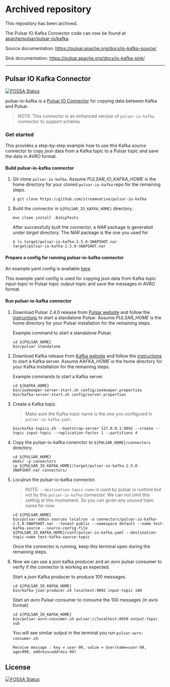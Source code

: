 # Archived repository

This repository has been archived. 

The Pulsar IO Kafka Connector code can now be found at [apache/pulsar/pulsar-io/kafka](https://github.com/apache/pulsar/tree/master/pulsar-io/kafka). 

Source documentation: https://pulsar.apache.org/docs/io-kafka-source/

Sink documentation: https://pulsar.apache.org/docs/io-kafka-sink/

---

## Pulsar IO Kafka Connector

[![FOSSA Status](https://app.fossa.io/api/projects/git%2Bgithub.com%2Fstreamnative%2Fpulsar-io-kafka.svg?type=shield)](https://app.fossa.io/projects/git%2Bgithub.com%2Fstreamnative%2Fpulsar-io-kafka?ref=badge_shield)


pulsar-io-kafka is a [Pulsar IO Connector](http://pulsar.apache.org/docs/en/io-overview/) for copying data between
Kafka and Pulsar.

> NOTE: This connector is an enhanced version of `pulsar-io-kafka` connector to support schema.

### Get started

This provides a step-by-step example how to use this Kafka source connector to copy *json* data from a Kafka topic
to a Pulsar topic and save the data in *AVRO* format.

#### Build pulsar-io-kafka connector

1. Git clone `pulsar-io-kafka`. Assume *PULSAR_IO_KAFKA_HOME* is the home directory for your
   cloned `pulsar-io-kafka` repo for the remaining steps.
   ```
   $ git clone https://github.com/streamnative/pulsar-io-kafka
   ```

2. Build the connector in `${PULSAR_IO_KAFKA_HOME}` directory.
   ```
   mvn clean install -DskipTests
   ```
   After successfully built the connector, a *NAR* package is generated under *target* directory. The *NAR* package
   is the one you used for 
   ```
   $ ls target/pulsar-io-kafka-2.5.0-SNAPSHOT.nar
   target/pulsar-io-kafka-2.5.0-SNAPSHOT.nar
   ```

#### Prepare a config for running pulsar-io-kafka connector

An example yaml config is available [here](https://github.com/streamnative/pulsar-io-kafka/blob/master/conf/pulsar-io-kafka.yaml)

This example yaml config is used for copying json data from Kafka topic *input-topic* to Pulsar topic *output-topic* and
save the messages in AVRO format.

#### Run pulsar-io-kafka connector

1. Download Pulsar 2.4.0 release from [Pulsar website](http://pulsar.apache.org/en/download/) and follow
   the [instructions](http://pulsar.apache.org/docs/en/standalone/) to start a standalone Pulsar.
   Assume *PULSAR_HOME* is the home directory for your Pulsar installation for the remaining steps.

   Example command to start a standalone Pulsar.
   ```
   cd ${PULSAR_HOME}
   bin/pulsar standalone
   ```

2. Download Kafka release from [Kafka website](http://kafka.apache.org/downloads) and follow
   the [instructions](http://kafka.apache.org/quickstart) to start a Kafka server.
   Assume *KAFKA_HOME* is the home directory for your Kafka installation for the remaining steps.

   Example commands to start a Kafka server.
   ```
   cd ${KAFKA_HOME}
   bin/zookeeper-server-start.sh config/zookeeper.properties
   bin/kafka-server-start.sh config/server.properties
   ```

3. Create a Kafka topic.
   
   > Make sure the Kafka topic name is the one you configured in `pulsar-io-kafka.yaml`.

   ```
   bin/kafka-topics.sh --bootstrap-server 127.0.0.1:9092 --create --topic input-topic --replication-factor 1 --partitions 4
   ```

4. Copy the pulsar-io-kafka conenctor to `${PULSAR_HOME}/connectors` directory.

   ```
   cd ${PULSAR_HOME}
   mkdir -p connectors
   cp ${PULSAR_IO_KAFKA_HOME}/target/pulsar-io-kafka-2.5.0-SNAPSHOT.nar connectors/
   ```

5. Localrun the pulsar-io-kafka connector.

   > NOTE: `--destination-topic-name` is used by pulsar io runtime but not by this `pulsar-io-kafka` connector. We can not omit this 
   >       setting at this momement. So you can given any *unused* topic name for now.

   ```
   cd ${PULSAR_HOME}
   bin/pulsar-admin sources localrun -a connectors/pulsar-io-kafka-2.5.0-SNAPSHOT.nar --tenant public --namespace default --name test-kafka-source --source-config-file ${PULSAR_IO_KAFKA_HOME}/conf/pulsar-io-kafka.yaml --destination-topic-name test-kafka-source-topic
   ```
   Once the connector is running, keep this terminal open during the remaining steps.


6. Now we can use a *json* kafka producer and an *avro* pulsar consumer to verify if the connector is working as expected.

   Start a *json* Kafka producer to produce 100 messages.
   ```
   cd ${PULSAR_IO_KAFKA_HOME}
   bin/kafka-json-producer.sh localhost:9092 input-topic 100
   ```

   Start an *avro* Pulsar consumer to consume the 100 messages (in avro format).
   ```
   cd ${PULSAR_IO_KAFKA_HOME}
   bin/pulsar-avro-consumer.sh pulsar://localhost:6650 output-topic sub
   ```

   You will see similar output in the terminal you run `pulsar-avro-consumer.sh`:
   ```
   Receive message : key = user-99, value = User(name=user-99, age=990, address=address-99)
   ```


## License
[![FOSSA Status](https://app.fossa.io/api/projects/git%2Bgithub.com%2Fstreamnative%2Fpulsar-io-kafka.svg?type=large)](https://app.fossa.io/projects/git%2Bgithub.com%2Fstreamnative%2Fpulsar-io-kafka?ref=badge_large)
